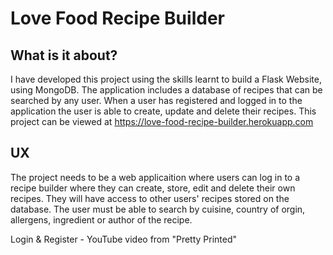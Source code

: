 # Love Food Recipe Builder

## What is it about?

I have developed this project using the skills learnt to build a Flask Website, using MongoDB. The application includes a database of recipes that can be searched by any user. When a user has registered and logged in to the application the user is able to create, update and delete their recipes. This project can be viewed at https://love-food-recipe-builder.herokuapp.com

## UX

The project needs to be a web applicaition where users can log in to a recipe builder where they can create, store, edit and delete their own recipes. They will have access to other users' recipes stored on the database. The user must be able to search by cuisine, country of orgin, allergens, ingredient or author of the recipe.



Login & Register - YouTube video from "Pretty Printed"